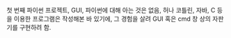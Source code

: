 첫 번째 파이썬 프로젝트, GUI, 파이썬에 대해 아는 것은 없음, 허나 코틀린, 자바, C 등을 이용한 프로그램은 작성해본 바 있기에, 그 경험을 살려 GUI 혹은 cmd 창 상의 자판기를 구현하려 함. 
